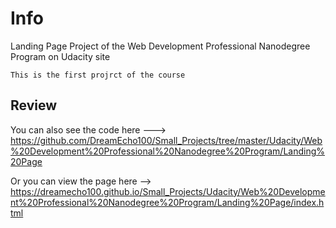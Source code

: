 # Info
Landing Page Project of the Web Development Professional Nanodegree Program on Udacity site

```
This is the first projrct of the course
```

## Review
You can also see the code here ---> https://github.com/DreamEcho100/Small_Projects/tree/master/Udacity/Web%20Development%20Professional%20Nanodegree%20Program/Landing%20Page

Or you can view the page here --> https://dreamecho100.github.io/Small_Projects/Udacity/Web%20Development%20Professional%20Nanodegree%20Program/Landing%20Page/index.html